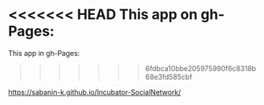 <<<<<<< HEAD
This app on gh-Pages:
=======
This app in gh-Pages:
>>>>>>> 6fdbca10bbe205975990f6c8318b68e3fd585cbf

https://sabanin-k.github.io/Incubator-SocialNetwork/